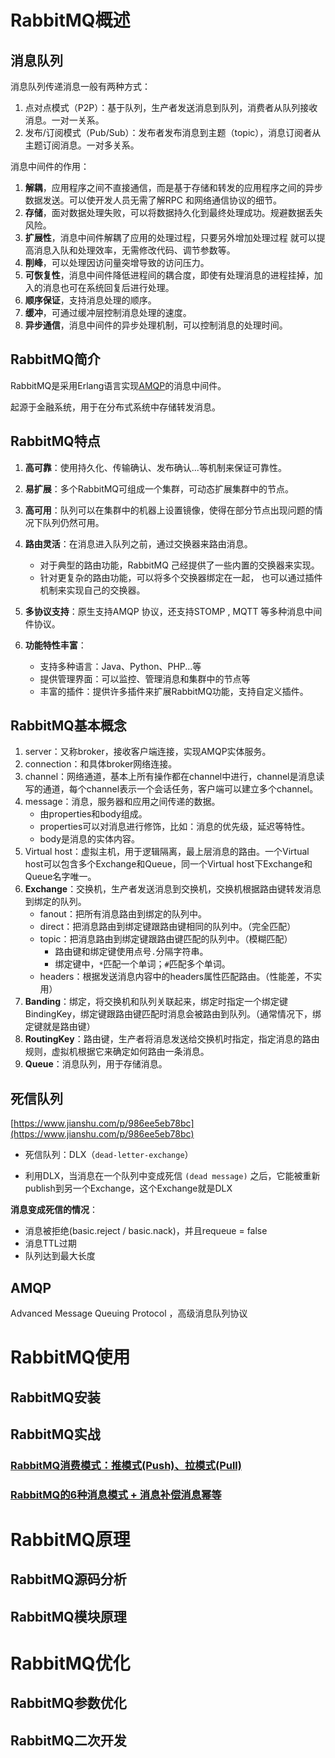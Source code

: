 # RabbitMQ概述

## 消息队列

消息队列传递消息一般有两种方式：

1. 点对点模式（P2P）：基于队列，生产者发送消息到队列，消费者从队列接收消息。一对一关系。
2. 发布/订阅模式（Pub/Sub）：发布者发布消息到主题（topic），消息订阅者从主题订阅消息。一对多关系。

消息中间件的作用：

1. **解耦**，应用程序之间不直接通信，而是基于存储和转发的应用程序之间的异步数据发送。可以使开发人员无需了解RPC 和网络通信协议的细节。
2. **存储**，面对数据处理失败，可以将数据持久化到最终处理成功。规避数据丢失风险。
3. **扩展性**，消息中间件解耦了应用的处理过程，只要另外增加处理过程 就可以提高消息入队和处理效率，无需修改代码、调节参数等。
4. **削峰**，可以处理因访问量突增导致的访问压力。
5. **可恢复性**，消息中间件降低进程间的耦合度，即使有处理消息的进程挂掉，加入的消息也可在系统回复后进行处理。
6. **顺序保证**，支持消息处理的顺序。
7. **缓冲**，可通过缓冲层控制消息处理的速度。
8. **异步通信**，消息中间件的异步处理机制，可以控制消息的处理时间。

## RabbitMQ简介

RabbitMQ是采用Erlang语言实现[AMQP](#AMQP)的消息中间件。

起源于金融系统，用于在分布式系统中存储转发消息。

## RabbitMQ特点

1. **高可靠**：使用持久化、传输确认、发布确认...等机制来保证可靠性。

2. **易扩展**：多个RabbitMQ可组成一个集群，可动态扩展集群中的节点。

3. **高可用**：队列可以在集群中的机器上设置镜像，使得在部分节点出现问题的情况下队列仍然可用。
4. **路由灵活**：在消息进入队列之前，通过交换器来路由消息。
   - 对于典型的路由功能，RabbitMQ 己经提供了一些内置的交换器来实现。
   - 针对更复杂的路由功能，可以将多个交换器绑定在一起， 也可以通过插件机制来实现自己的交换器。
5. **多协议支持**：原生支持AMQP 协议，还支持STOMP , MQTT 等多种消息中间件协议。
6. **功能特性丰富**：
   - 支持多种语言：Java、Python、PHP...等
   - 提供管理界面：可以监控、管理消息和集群中的节点等
   - 丰富的插件：提供许多插件来扩展RabbitMQ功能，支持自定义插件。



## RabbitMQ基本概念

1. server：又称broker，接收客户端连接，实现AMQP实体服务。
2. connection：和具体broker网络连接。
3. channel：网络通道，基本上所有操作都在channel中进行，channel是消息读写的通道，每个channel表示一个会话任务，客户端可以建立多个channel。
4. message：消息，服务器和应用之间传递的数据。
   - 由properties和body组成。
   - properties可以对消息进行修饰，比如：消息的优先级，延迟等特性。
   - body是消息的实体内容。
5. Virtual host：虚拟主机，用于逻辑隔离，最上层消息的路由。一个Virtual host可以包含多个Exchange和Queue，同一个Virtual host下Exchange和Queue名字唯一。
6. **Exchange**：交换机，生产者发送消息到交换机，交换机根据路由键转发消息到绑定的队列。
   - fanout：把所有消息路由到绑定的队列中。
   - direct：把消息路由到绑定键跟路由键相同的队列中。（完全匹配）
   - topic：把消息路由到绑定键跟路由键匹配的队列中。（模糊匹配）
     - 路由键和绑定键使用点号`.`分隔字符串。
     - 绑定键中，`*`匹配一个单词；`#`匹配多个单词。
   - headers：根据发送消息内容中的headers属性匹配路由。（性能差，不实用）
7. **Banding**：绑定，将交换机和队列关联起来，绑定时指定一个绑定键BindingKey，绑定键跟路由键匹配时消息会被路由到队列。（通常情况下，绑定键就是路由键）
8. **RoutingKey**：路由键，生产者将消息发送给交换机时指定，指定消息的路由规则，虚拟机根据它来确定如何路由一条消息。
9. **Queue**：消息队列，用于存储消息。



## 死信队列

[https://www.jianshu.com/p/986ee5eb78bc](https://www.jianshu.com/p/986ee5eb78bc)

- 死信队列：DLX（`dead-letter-exchange`）

- 利用DLX，当消息在一个队列中变成死信 `(dead message)` 之后，它能被重新publish到另一个Exchange，这个Exchange就是DLX

**消息变成死信的情况**：

- 消息被拒绝(basic.reject / basic.nack)，并且requeue = false
- 消息TTL过期
- 队列达到最大长度



## AMQP

Advanced Message Queuing Protocol ，高级消息队列协议

# RabbitMQ使用

## RabbitMQ安装





## RabbitMQ实战

### [RabbitMQ消费模式：推模式(Push)、拉模式(Pull)](https://blog.csdn.net/u011709538/article/details/131404741)

### [RabbitMQ的6种消息模式 + 消息补偿消息幂等](https://www.jianshu.com/p/5aba0843345d)




# RabbitMQ原理

## RabbitMQ源码分析





## RabbitMQ模块原理



# RabbitMQ优化

## RabbitMQ参数优化



## RabbitMQ二次开发

